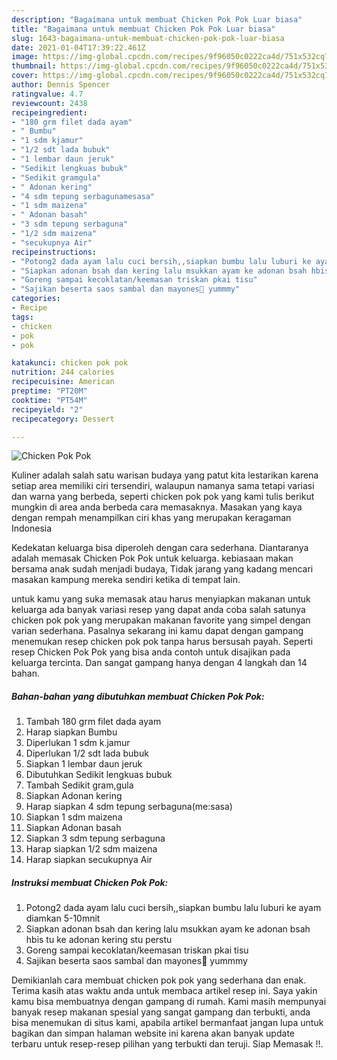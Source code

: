 ```yaml
---
description: "Bagaimana untuk membuat Chicken Pok Pok Luar biasa"
title: "Bagaimana untuk membuat Chicken Pok Pok Luar biasa"
slug: 1643-bagaimana-untuk-membuat-chicken-pok-pok-luar-biasa
date: 2021-01-04T17:39:22.461Z
image: https://img-global.cpcdn.com/recipes/9f96050c0222ca4d/751x532cq70/chicken-pok-pok-foto-resep-utama.jpg
thumbnail: https://img-global.cpcdn.com/recipes/9f96050c0222ca4d/751x532cq70/chicken-pok-pok-foto-resep-utama.jpg
cover: https://img-global.cpcdn.com/recipes/9f96050c0222ca4d/751x532cq70/chicken-pok-pok-foto-resep-utama.jpg
author: Dennis Spencer
ratingvalue: 4.7
reviewcount: 2438
recipeingredient:
- "180 grm filet dada ayam"
- " Bumbu"
- "1 sdm kjamur"
- "1/2 sdt lada bubuk"
- "1 lembar daun jeruk"
- "Sedikit lengkuas bubuk"
- "Sedikit gramgula"
- " Adonan kering"
- "4 sdm tepung serbagunamesasa"
- "1 sdm maizena"
- " Adonan basah"
- "3 sdm tepung serbaguna"
- "1/2 sdm maizena"
- "secukupnya Air"
recipeinstructions:
- "Potong2 dada ayam lalu cuci bersih,,siapkan bumbu lalu luburi ke ayam diamkan 5-10mnit"
- "Siapkan adonan bsah dan kering lalu msukkan ayam ke adonan bsah hbis tu ke adonan kering stu perstu"
- "Goreng sampai kecoklatan/keemasan triskan pkai tisu"
- "Sajikan beserta saos sambal dan mayones🤩 yummmy"
categories:
- Recipe
tags:
- chicken
- pok
- pok

katakunci: chicken pok pok 
nutrition: 244 calories
recipecuisine: American
preptime: "PT20M"
cooktime: "PT54M"
recipeyield: "2"
recipecategory: Dessert

---
```



![Chicken Pok Pok](https://img-global.cpcdn.com/recipes/9f96050c0222ca4d/751x532cq70/chicken-pok-pok-foto-resep-utama.jpg)

Kuliner adalah salah satu warisan budaya yang patut kita lestarikan karena setiap area memiliki ciri tersendiri, walaupun namanya sama tetapi variasi dan warna yang berbeda, seperti chicken pok pok yang kami tulis berikut mungkin di area anda berbeda cara memasaknya. Masakan yang kaya dengan rempah menampilkan ciri khas yang merupakan keragaman Indonesia



Kedekatan keluarga bisa diperoleh dengan cara sederhana. Diantaranya adalah memasak Chicken Pok Pok untuk keluarga. kebiasaan makan bersama anak sudah menjadi budaya, Tidak jarang yang kadang mencari masakan kampung mereka sendiri ketika di tempat lain.

untuk kamu yang suka memasak atau harus menyiapkan makanan untuk keluarga ada banyak variasi resep yang dapat anda coba salah satunya chicken pok pok yang merupakan makanan favorite yang simpel dengan varian sederhana. Pasalnya sekarang ini kamu dapat dengan gampang menemukan resep chicken pok pok tanpa harus bersusah payah.
Seperti resep Chicken Pok Pok yang bisa anda contoh untuk disajikan pada keluarga tercinta. Dan sangat gampang hanya dengan 4 langkah dan 14 bahan.


<!--inarticleads1-->

##### Bahan-bahan yang dibutuhkan membuat Chicken Pok Pok:

1. Tambah 180 grm filet dada ayam
1. Harap siapkan  Bumbu
1. Diperlukan 1 sdm k.jamur
1. Diperlukan 1/2 sdt lada bubuk
1. Siapkan 1 lembar daun jeruk
1. Dibutuhkan Sedikit lengkuas bubuk
1. Tambah Sedikit gram,gula
1. Siapkan  Adonan kering
1. Harap siapkan 4 sdm tepung serbaguna(me:sasa)
1. Siapkan 1 sdm maizena
1. Siapkan  Adonan basah
1. Siapkan 3 sdm tepung serbaguna
1. Harap siapkan 1/2 sdm maizena
1. Harap siapkan secukupnya Air




<!--inarticleads2-->

##### Instruksi membuat  Chicken Pok Pok:

1. Potong2 dada ayam lalu cuci bersih,,siapkan bumbu lalu luburi ke ayam diamkan 5-10mnit
1. Siapkan adonan bsah dan kering lalu msukkan ayam ke adonan bsah hbis tu ke adonan kering stu perstu
1. Goreng sampai kecoklatan/keemasan triskan pkai tisu
1. Sajikan beserta saos sambal dan mayones🤩 yummmy




Demikianlah cara membuat chicken pok pok yang sederhana dan enak. Terima kasih atas waktu anda untuk membaca artikel resep ini. Saya yakin kamu bisa membuatnya dengan gampang di rumah. Kami masih mempunyai banyak resep makanan spesial yang sangat gampang dan terbukti, anda bisa menemukan di situs kami, apabila artikel bermanfaat jangan lupa untuk bagikan dan simpan halaman website ini karena akan banyak update terbaru untuk resep-resep pilihan yang terbukti dan teruji. Siap Memasak !!. 
